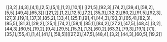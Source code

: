 ​
[[3,2],[4,3],[4,1],[2,5],[5,1],[1,2],[10,1]]
[[21,5],[92,3],[74,2],[39,4],[58,2],[5,5],[49,4],[65,3]]
[[21,2],[1,2],[12,5],[7,2],[35,3],[32,2],[80,2],[91,5],[92,3],[27,3],[19,1],[37,3],[85,2],[33,4],[25,1],[91,4],[44,3],[93,3],[65,4],[82,3],[85,5],[81,3],[29,2],[25,1],[74,2],[58,1],[85,1],[84,2],[27,2],[47,5],[48,4],[3,2],[44,3],[60,5],[19,2],[9,4],[29,5],[15,3],[1,3],[60,2],[63,3],[79,3],[19,1],[7,1],[35,1],[55,4],[1,4],[41,1],[58,5]]
​
​
[[27,2],[47,5],[48,4],[3,2],[44,3],[60,5],[19,2]]